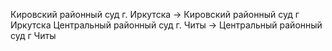 Кировский районный суд г. Иркутска -> Кировский районный суд г Иркутска
Центральный районный суд г. Читы -> Центральный районный суд г Читы
